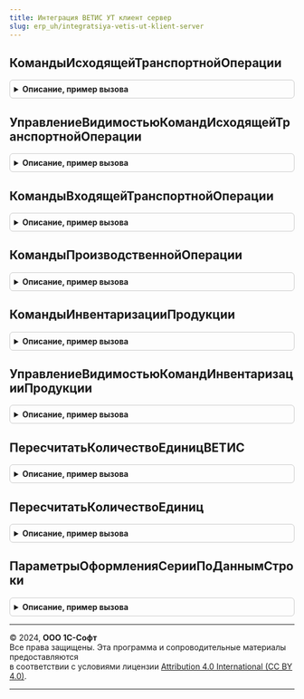 ```yaml
---
title: Интеграция ВЕТИС УТ клиент сервер
slug: erp_uh/integratsiya-vetis-ut-klient-server
---
```



## КомандыИсходящейТранспортнойОперации
<details style="margin: 1em 0; padding: 0.5em; border: 1px solid #ccc; border-radius: 6px;">

<summary style="font-weight: bold; cursor: pointer;">Описание, пример вызова</summary>

```bsl

// Заполняет структуру команд для динамического формирования доступных для создания документов на основании.
//
// Параметры:
// 	Команды - Структура - Исходящий, структура команд динамически формируемых для создания документов на основании.
//
Процедура КомандыИсходящейТранспортнойОперации(Команды) Экспорт
```

Пример вызова
```bsl
ИнтеграцияВЕТИСУТКлиентСервер.КомандыИсходящейТранспортнойОперации(Команды) 
```
</details>

## УправлениеВидимостьюКомандИсходящейТранспортнойОперации
<details style="margin: 1em 0; padding: 0.5em; border: 1px solid #ccc; border-radius: 6px;">

<summary style="font-weight: bold; cursor: pointer;">Описание, пример вызова</summary>

```bsl

// Устанавливает видимость команд динамически формируемых для создания документов на основании.
//
// Параметры:
// 	Форма   - ФормаКлиентскогоПриложения - Форма на которой находятся вызова команд.
// 	Команды - Структура - структура команд динамически формируемых для создания документов на основании.
//
Процедура УправлениеВидимостьюКомандИсходящейТранспортнойОперации(Форма, Команды) Экспорт
```

Пример вызова
```bsl
ИнтеграцияВЕТИСУТКлиентСервер.УправлениеВидимостьюКомандИсходящейТранспортнойОперации(Форма, Команды) 
```
</details>

## КомандыВходящейТранспортнойОперации
<details style="margin: 1em 0; padding: 0.5em; border: 1px solid #ccc; border-radius: 6px;">

<summary style="font-weight: bold; cursor: pointer;">Описание, пример вызова</summary>

```bsl

// Заполняет структуру команд для динамического формирования доступных для создания документов на основании.
//
// Параметры:
// 	Команды - Структура - Исходящий, структура команд динамически формируемых для создания документов на основании.
//
Процедура КомандыВходящейТранспортнойОперации(Команды) Экспорт
```

Пример вызова
```bsl
ИнтеграцияВЕТИСУТКлиентСервер.КомандыВходящейТранспортнойОперации(Команды) 
```
</details>

## КомандыПроизводственнойОперации
<details style="margin: 1em 0; padding: 0.5em; border: 1px solid #ccc; border-radius: 6px;">

<summary style="font-weight: bold; cursor: pointer;">Описание, пример вызова</summary>

```bsl

// Заполняет структуру команд для динамического формирования доступных для создания документов на основании.
//
// Параметры:
// 	Команды - Структура - Исходящий, структура команд динамически формируемых для создания документов на основании.
//
Процедура КомандыПроизводственнойОперации(Команды) Экспорт
```

Пример вызова
```bsl
ИнтеграцияВЕТИСУТКлиентСервер.КомандыПроизводственнойОперации(Команды) 
```
</details>

## КомандыИнвентаризацииПродукции
<details style="margin: 1em 0; padding: 0.5em; border: 1px solid #ccc; border-radius: 6px;">

<summary style="font-weight: bold; cursor: pointer;">Описание, пример вызова</summary>

```bsl

// Заполняет структуру команд для динамического формирования доступных для создания документов на основании.
//
// Параметры:
// 	Команды - Структура - Исходящий, структура команд динамически формируемых для создания документов на основании.
//
Процедура КомандыИнвентаризацииПродукции(Команды) Экспорт
```

Пример вызова
```bsl
ИнтеграцияВЕТИСУТКлиентСервер.КомандыИнвентаризацииПродукции(Команды) 
```
</details>

## УправлениеВидимостьюКомандИнвентаризацииПродукции
<details style="margin: 1em 0; padding: 0.5em; border: 1px solid #ccc; border-radius: 6px;">

<summary style="font-weight: bold; cursor: pointer;">Описание, пример вызова</summary>

```bsl

// Устанавливает видимость команд динамически формируемых для создания документов на основании.
//
// Параметры:
// 	Форма   - ФормаКлиентскогоПриложения - Форма на которой находятся вызова команд.
// 	Команды - Структура - структура команд динамически формируемых для создания документов на основании.
//
Процедура УправлениеВидимостьюКомандИнвентаризацииПродукции(Форма, Команды) Экспорт
```

Пример вызова
```bsl
ИнтеграцияВЕТИСУТКлиентСервер.УправлениеВидимостьюКомандИнвентаризацииПродукции(Форма, Команды) 
```
</details>

## ПересчитатьКоличествоЕдиницВЕТИС
<details style="margin: 1em 0; padding: 0.5em; border: 1px solid #ccc; border-radius: 6px;">

<summary style="font-weight: bold; cursor: pointer;">Описание, пример вызова</summary>

```bsl

Функция ПересчитатьКоличествоЕдиницВЕТИС(Количество, Номенклатура, ЕдиницаИзмеренияВЕТИС, НужноОкруглять, КэшированныеЗначения, ТекстОшибки = Неопределено) Экспорт
```

Пример вызова
```bsl
Результат = ИнтеграцияВЕТИСУТКлиентСервер.ПересчитатьКоличествоЕдиницВЕТИС(Количество, Номенклатура, ЕдиницаИзмеренияВЕТИС, НужноОкруглять, КэшированныеЗначения, ТекстОшибки);
```
</details>

## ПересчитатьКоличествоЕдиниц
<details style="margin: 1em 0; padding: 0.5em; border: 1px solid #ccc; border-radius: 6px;">

<summary style="font-weight: bold; cursor: pointer;">Описание, пример вызова</summary>

```bsl

Функция ПересчитатьКоличествоЕдиниц(КоличествоВЕТИС, Номенклатура, ЕдиницаИзмеренияВЕТИС, НужноОкруглять, КэшированныеЗначения, ТекстОшибки = Неопределено) Экспорт
```

Пример вызова
```bsl
Результат = ИнтеграцияВЕТИСУТКлиентСервер.ПересчитатьКоличествоЕдиниц(КоличествоВЕТИС, Номенклатура, ЕдиницаИзмеренияВЕТИС, НужноОкруглять, КэшированныеЗначения, ТекстОшибки);
```
</details>

## ПараметрыОформленияСерииПоДаннымСтроки
<details style="margin: 1em 0; padding: 0.5em; border: 1px solid #ccc; border-radius: 6px;">

<summary style="font-weight: bold; cursor: pointer;">Описание, пример вызова</summary>

```bsl

// Возвращает параметры оформления серии по данным строки (если использование условного оформления не возможно).
//
//	Параметры:
//		ОсобыйВариантУказанияСерий - Булево, Строка - Ложь, если серии указываются в отдельной ТЧ,
//			"СерииВсегдаВТЧТовары" - если у объекта нет специальной ТЧ для указания серий,
//			"СерииПриПланированииОтгрузкиУказываютсяВТЧТовары" - если серии могут указываться в разных ТЧ,
//				при этом серии с политикой учета "При планировании отгрузки" указываются в ТЧ Товары,
//		ДанныеСтроки - Структура, ДанныеФормыЭлементКоллекции - данные, в которых содержится информация по оформлению серии
//		ПутьКПолюОтбораСтатусУказанияСерий - Строка - имя поля в "ДанныеСтроки" к реквизиту "Статус указания серий",
//														если он отличается от "СтатусУказанияСерий"
//		ПутьКПолюОтбораТипНоменклатуры - Строка - имя поля в "ДанныеСтроки" к реквизиту "Тип номенклатуры",
//														если он отличается от "ТипНоменклатуры".
//
//	Возвращаемое значение:
//		Структура - структура, содержащая поля, на основании которых можно оформить элемент формы, содержит свойства:
//			ИмяЦветаТекста - Строка - имя цвета текста поля, которое в последствии можно назначить элементу
//								"Цвет текста" поля управляемой формы, значение по умолчанию "ЦветТекстаПоля";
//			ОтметкаНезаполненного - Булево - будет назначаться в аналогичный признак поля управляемой формы, значение по умолчанию Истина;
//			ТолькоПросмотр - Булево - будет назначаться в аналогичный признак поля управляемой формы, значение по умолчанию Ложь;
//			Текст - Строка - строка, которая может быть использована в качестве представления текущего значения серии.
//
Функция ПараметрыОформленияСерииПоДаннымСтроки(ОсобыйВариантУказанияСерий, ДанныеСтроки, Экспорт
```

Пример вызова
```bsl
Результат = ИнтеграцияВЕТИСУТКлиентСервер.ПараметрыОформленияСерииПоДаннымСтроки(ОсобыйВариантУказанияСерий, ДанныеСтроки, );
```
</details>

---

© 2024, **ООО 1С-Софт**  
Все права защищены. Эта программа и сопроводительные материалы предоставляются  
в соответствии с условиями лицензии [Attribution 4.0 International (CC BY 4.0)](https://creativecommons.org/licenses/by/4.0/legalcode).

---
